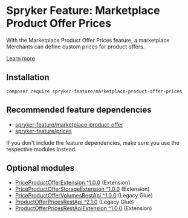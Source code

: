 # Spryker Feature: Marketplace Product Offer Prices

With the Marketplace Product Offer Prices feature, a marketplace Merchants can define custom prices for product offers.

[Learn more](https://docs.spryker.com/docs/marketplace/dev/feature-walkthroughs/202307.0/marketplace-product-offer-prices-feature-walkthrough.html)

## Installation

```
composer require spryker-feature/marketplace-product-offer-prices
```

## Recommended feature dependencies
- [spryker-feature/marketplace-product-offer](https://github.com/spryker-feature/marketplace-product-offer)
- [spryker-feature/prices](https://github.com/spryker-feature/prices)

If you don't include the feature dependencies, make sure you use the respective modules instead.

## Optional modules
- [PriceProductOfferExtension ^1.0.0](https://github.com/spryker/price-product-offer-extension) (Extension)
- [PriceProductOfferStorageExtension ^1.0.0](https://github.com/spryker/price-product-offer-storage-extension) (Extension)
- [PriceProductOfferVolumesRestApi ^1.0.0](https://github.com/spryker/price-product-offer-volumes-rest-api) (Legacy Glue)
- [ProductOfferPricesRestApi ^2.1.0](https://github.com/spryker/product-offer-prices-rest-api) (Legacy Glue)
- [ProductOfferPricesRestApiExtension ^1.0.0](https://github.com/spryker/product-offer-prices-rest-api-extension) (Extension)
